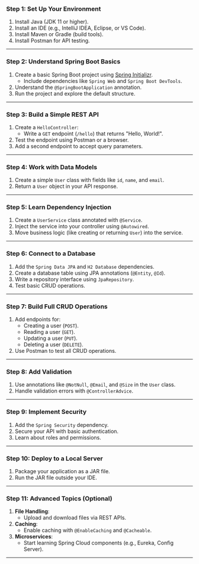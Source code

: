 ### **Step 1: Set Up Your Environment**

1. Install Java (JDK 11 or higher).
2. Install an IDE (e.g., IntelliJ IDEA, Eclipse, or VS Code).
3. Install Maven or Gradle (build tools).
4. Install Postman for API testing.

---

### **Step 2: Understand Spring Boot Basics**

1. Create a basic Spring Boot project using [Spring Initializr](https://start.spring.io/).
   - Include dependencies like `Spring Web` and `Spring Boot DevTools`.
2. Understand the `@SpringBootApplication` annotation.
3. Run the project and explore the default structure.

---

### **Step 3: Build a Simple REST API**

1. Create a `HelloController`:
   - Write a `GET` endpoint (`/hello`) that returns "Hello, World!".
2. Test the endpoint using Postman or a browser.
3. Add a second endpoint to accept query parameters.

---

### **Step 4: Work with Data Models**

1. Create a simple `User` class with fields like `id`, `name`, and `email`.
2. Return a `User` object in your API response.

---

### **Step 5: Learn Dependency Injection**

1. Create a `UserService` class annotated with `@Service`.
2. Inject the service into your controller using `@Autowired`.
3. Move business logic (like creating or returning `User`) into the service.

---

### **Step 6: Connect to a Database**

1. Add the `Spring Data JPA` and `H2 Database` dependencies.
2. Create a database table using JPA annotations (`@Entity`, `@Id`).
3. Write a repository interface using `JpaRepository`.
4. Test basic CRUD operations.

---

### **Step 7: Build Full CRUD Operations**

1. Add endpoints for:
   - Creating a user (`POST`).
   - Reading a user (`GET`).
   - Updating a user (`PUT`).
   - Deleting a user (`DELETE`).
2. Use Postman to test all CRUD operations.

---

### **Step 8: Add Validation**

1. Use annotations like `@NotNull`, `@Email`, and `@Size` in the `User` class.
2. Handle validation errors with `@ControllerAdvice`.

---

### **Step 9: Implement Security**

1. Add the `Spring Security` dependency.
2. Secure your API with basic authentication.
3. Learn about roles and permissions.

---

### **Step 10: Deploy to a Local Server**

1. Package your application as a JAR file.
2. Run the JAR file outside your IDE.

---

### **Step 11: Advanced Topics (Optional)**

1. **File Handling**:
   - Upload and download files via REST APIs.
2. **Caching**:
   - Enable caching with `@EnableCaching` and `@Cacheable`.
3. **Microservices**:
   - Start learning Spring Cloud components (e.g., Eureka, Config Server).

---
